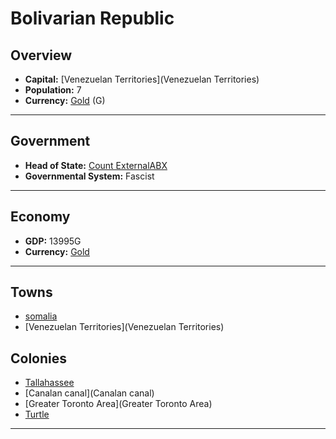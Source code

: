 # Bolivarian Republic

## Overview

- **Capital:** [Venezuelan Territories](Venezuelan Territories)
- **Population:** 7
- **Currency:** [Gold](Gold) (G)

---

## Government

- **Head of State:** [Count ExternalABX](ExternalABX)
- **Governmental System:** Fascist

---

## Economy

- **GDP:** 13995G
- **Currency:** [Gold](Gold)

---

## Towns

- [somalia](somalia)
- [Venezuelan Territories](Venezuelan Territories)

## Colonies

- [Tallahassee](Tallahassee)
- [Canalan canal](Canalan canal)
- [Greater Toronto Area](Greater Toronto Area)
- [Turtle](Turtle)

---